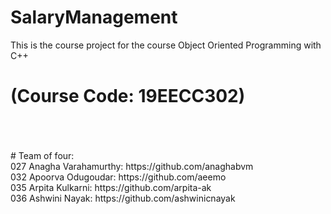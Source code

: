 # SalaryManagement
This is the course project for the course Object Oriented Programming with C++ 
# (Course Code: 19EECC302) 
<br/>
<br/>
<br/>
# Team of four: <br/>
027 Anagha Varahamurthy: https://github.com/anaghabvm <br/>
032 Apoorva Odugoudar: https://github.com/aeemo <br/>
035 Arpita Kulkarni: https://github.com/arpita-ak <br/>
036 Ashwini Nayak: https://github.com/ashwinicnayak <br/>

